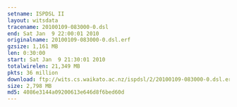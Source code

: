 ```yaml
---
setname: ISPDSL II
layout: witsdata
tracename: 20100109-083000-0.dsl
end: Sat Jan  9 22:00:01 2010
originalname: 20100109-083000-0.dsl.erf
gzsize: 1,161 MB
len: 0:30:00
start: Sat Jan  9 21:30:01 2010
totalwirelen: 21,349 MB
pkts: 36 million
download: ftp://wits.cs.waikato.ac.nz/ispdsl/2/20100109-083000-0.dsl.erf.gz
size: 2,798 MB
md5: 4086e3144a09200613e646d8f6bed60d
---
```


